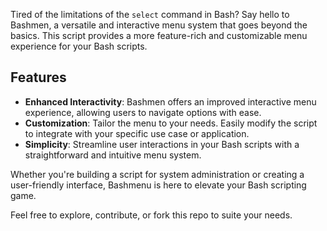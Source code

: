 Tired of the limitations of the `select` command in Bash? Say hello to Bashmen, a versatile and interactive menu system that goes beyond the basics. This script provides a more feature-rich and customizable menu experience for your Bash scripts.

## Features

- **Enhanced Interactivity**: Bashmen offers an improved interactive menu experience, allowing users to navigate options with ease.
- **Customization**: Tailor the menu to your needs. Easily modify the script to integrate with your specific use case or application.
- **Simplicity**: Streamline user interactions in your Bash scripts with a straightforward and intuitive menu system.

Whether you're building a script for system administration or creating a user-friendly interface, Bashmenu is here to elevate your Bash scripting game.

Feel free to explore, contribute, or fork this repo to suite your needs.
